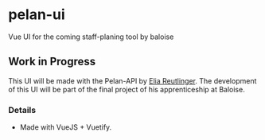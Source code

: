 # pelan-ui
Vue UI for the coming staff-planing tool by baloise

## Work in Progress
This UI will be made with the Pelan-API by [Elia Reutlinger](https://github.com/eliareutlinger).
The development of this UI will be part of the final project of his apprenticeship at Baloise.

### Details
- Made with VueJS + Vuetify.
